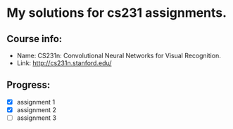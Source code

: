 # My solutions for cs231 assignments.

## Course info:
- Name: CS231n: Convolutional Neural Networks for Visual Recognition.
- Link: http://cs231n.stanford.edu/


## Progress:
- [x] assignment 1
- [x] assignment 2
- [ ] assignment 3
